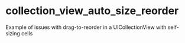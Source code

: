 # collection_view_auto_size_reorder
Example of issues with drag-to-reorder in a UICollectionView with self-sizing cells
